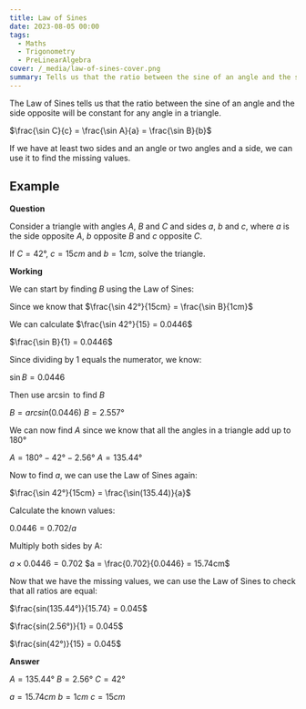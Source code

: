 ```yaml
---
title: Law of Sines
date: 2023-08-05 00:00
tags:
  - Maths
  - Trigonometry
  - PreLinearAlgebra
cover: /_media/law-of-sines-cover.png
summary: Tells us that the ratio between the sine of an angle and the side opposite it, will be constant
---
```


The Law of Sines tells us that the ratio between the sine of an angle and the side opposite will be constant for any angle in a triangle.

$\frac{\sin C}{c} = \frac{\sin A}{a} = \frac{\sin B}{b}$

If we have at least two sides and an angle or two angles and a side, we can use it to find the missing values.

## Example

**Question**

Consider a triangle with angles $A$, $B$ and $C$ and sides $a$, $b$ and $c$, where $a$ is the side opposite $A$, $b$ opposite $B$ and $c$ opposite $C$.

If $C = 42°$, $c = 15cm$ and $b = 1cm$, solve the triangle.

**Working**

We can start by finding $B$ using the Law of Sines:

Since we know that $\frac{\sin 42°}{15cm} = \frac{\sin B}{1cm}$

We can calculate $\frac{\sin 42°}{15} = 0.0446$

$\frac{\sin B}{1} = 0.0446$ 

Since dividing by 1 equals the numerator, we know:

$\sin B = 0.0446$

Then use $\arcsin$ to find $B$

$B = arcsin(0.0446)$
$B = 2.557°$

We can now find $A$ since we know that all the angles in a triangle add up to $180°$

$A = 180° - 42° - 2.56°$
$A = 135.44°$

Now to find $a$, we can use the Law of Sines again:

$\frac{\sin 42°}{15cm} = \frac{\sin(135.44)}{a}$

Calculate the known values:

$0.0446 = 0.702 / a$

Multiply both sides by A:

$a \times 0.0446 = 0.702$
$a = \frac{0.702}{0.0446} = 15.74cm$

Now that we have the missing values, we can use the Law of Sines to check that all ratios are equal:

$\frac{sin(135.44°)}{15.74} = 0.045$

$\frac{sin(2.56°)}{1} = 0.045$

$\frac{sin(42°)}{15} = 0.045$

**Answer**

$A = 135.44°$
$B = 2.56°$
$C = 42°$

$a = 15.74cm$
$b = 1cm$
$c = 15cm$

